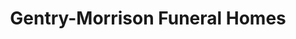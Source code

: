 ---
title: "Gentry-Morrison Funeral Homes"
url: /lakeland/gentry-morrison-funeral-homes/
shop: Bestattungen
---